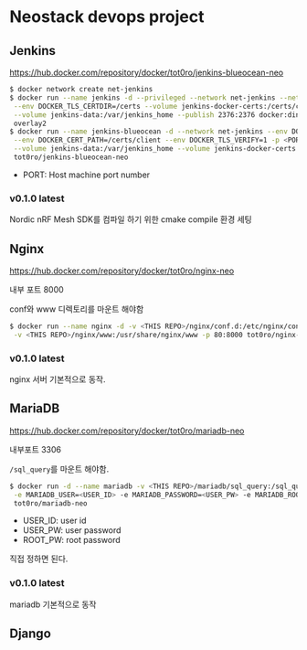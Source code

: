 # Neostack devops project

## Jenkins

https://hub.docker.com/repository/docker/tot0ro/jenkins-blueocean-neo

```bash
$ docker network create net-jenkins
$ docker run --name jenkins -d --privileged --network net-jenkins --network-alias docker \
 --env DOCKER_TLS_CERTDIR=/certs --volume jenkins-docker-certs:/certs/client \
 --volume jenkins-data:/var/jenkins_home --publish 2376:2376 docker:dind --storage-driver \
 overlay2
$ docker run --name jenkins-blueocean -d --network net-jenkins --env DOCKER_HOST=tcp://docker:2376 \
 --env DOCKER_CERT_PATH=/certs/client --env DOCKER_TLS_VERIFY=1 -p <PORT>:8080 -p 50000:50000 \
 --volume jenkins-data:/var/jenkins_home --volume jenkins-docker-certs:/certs/client:ro \
 tot0ro/jenkins-blueocean-neo
```

- PORT: Host machine port number

### v0.1.0 latest

Nordic nRF Mesh SDK를 컴파일 하기 위한 cmake compile 환경 세팅

## Nginx

https://hub.docker.com/repository/docker/tot0ro/nginx-neo

내부 포트 8000 

conf와 www 디렉토리를 마운트 해야함

```bash
$ docker run --name nginx -d -v <THIS REPO>/nginx/conf.d:/etc/nginx/conf.d \
 -v <THIS REPO>/nginx/www:/usr/share/nginx/www -p 80:8000 tot0ro/nginx-neo
```

### v0.1.0 latest

nginx 서버 기본적으로 동작.

## MariaDB

https://hub.docker.com/repository/docker/tot0ro/mariadb-neo

내부포트 3306

`/sql_query`를 마운트 해야함.

```bash
$ docker run -d --name mariadb -v <THIS REPO>/mariadb/sql_query:/sql_query \
 -e MARIADB_USER=<USER_ID> -e MARIADB_PASSWORD=<USER_PW> -e MARIADB_ROOT_PASSWORD=<ROOT_PW> \
 tot0ro/mariadb-neo
```

- USER\_ID: user id
- USER\_PW: user password
- ROOT\_PW: root password

직접 정하면 된다.

### v0.1.0 latest

mariadb 기본적으로 동작

## Django
